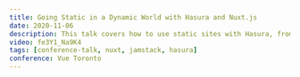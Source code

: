 ```yaml
---
title: Going Static in a Dynamic World with Hasura and Nuxt.js
date: 2020-11-06
description: This talk covers how to use static sites with Hasura, from setting up your endpoint, adding the query to Nuxt.js to display your data with Apollo and GraphQL, how to setup a hook so that it triggers a deploy of your site on content change as static sites need to be redeployed on content change.
video: fe3Y1_Na9K4
tags: [conference-talk, nuxt, jamstack, hasura]
conference: Vue Toronto
---
```

